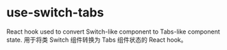 # use-switch-tabs

React hook used to convert Switch-like component to Tabs-like component state. 用于将类 Switch 组件转换为 Tabs 组件状态的 React hook。
